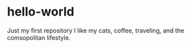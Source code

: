 # hello-world
Just my first repository
I like my cats, coffee, traveling, and the comsopolitan lifestyle.

